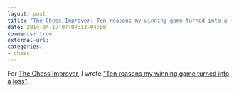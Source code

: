 ```yaml
---
layout: post
title: "The Chess Improver: Ten reasons my winning game turned into a loss"
date: 2014-04-17T07:07:13-04:00
comments: true
external-url: 
categories: 
- chess
---
```

For [The Chess Improver](http://chessimprover.com/), I wrote ["Ten reasons my winning game turned into a loss"](http://chessimprover.com/ten-reasons-my-winning-game-turned-into-a-loss/).

